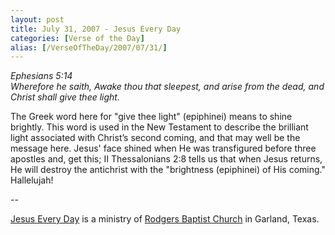 ```yaml
---
layout: post
title: July 31, 2007 - Jesus Every Day
categories: [Verse of the Day]
alias: [/VerseOfTheDay/2007/07/31/]
---
```


_Ephesians 5:14  
Wherefore he saith, Awake thou that sleepest, and arise from the
dead, and Christ shall give thee light._

The Greek word here for "give thee light" (epiphinei) means to
shine brightly. This word is used in the New Testament to describe
the brilliant light associated with Christ&rsquo;s second coming, and
that may well be the message here. Jesus' face shined when He was
transfigured before three apostles and, get this; II Thessalonians
2:8 tells us that when Jesus returns, He will destroy the antichrist
with the "brightness (epiphinei) of His coming." Hallelujah!

 --

<a href=http://jesuseveryday.net>Jesus Every Day</a> is a ministry of <a href=http://rodgersbaptist.net>Rodgers Baptist Church</a> in Garland, Texas.
